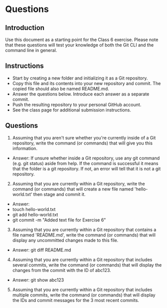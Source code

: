 # Questions
## Introduction
Use this document as a starting point for the Class 6 exercise. Please note that these questions will test your knowledge of both the Git CLI and the command line in general.

## Instructions
- Start by creating a new folder and initializing it as a Git repository.
- Copy this file and its contents into your new repository and commit. The copied file should also be named README.md.
- Answer the questions below. Introduce each answer as a separate commit.
- Push the resulting repository to your personal GitHub account.
- See the class page for additional submission instructions.

## Questions
1. Assuming that you aren't sure whether you're currently inside of a Git repository, write the command (or commands) that will give you this information.
- Answer: If unsure whether inside a Git repository, use any git command (e.g. git status) aside from help. If the command is successful it means that the folder is a git repository. If not, an error will tell that it is not a git repository.
2. Assuming that you are currently within a Git repository, write the command (or commands) that will create a new file named 'hello-world.txt' then stage and commit it.
- Answer:
- touch hello-world.txt <!-- Creates file -->
- git add hello-world.txt <!-- Stages changes -->
- git commit -m "Added text file for Exercise 6" <!-- Commits changes -->
3. Assuming that you are currently within a Git repository that contains a file named 'README.md', write the command (or commands) that will display any uncommitted changes made to this file.
- Answer: git diff README.md
4. Assuming that you are currently within a Git repository that includes several commits, write the command (or commands) that will display the changes from the commit with the ID of abc123.
- Answer: git show abc123
5. Assuming that you are currently within a Git repository that includes multiple commits, write the command (or commands) that will display the IDs and commit messages for the 3 most recent commits.